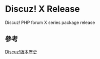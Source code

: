 Discuz! X Release
=================

Discuz! PHP forum X series package release

參考
----

[Discuz!版本歷史](https://zh.wikipedia.org/wiki/Discuz!#%E7%89%88%E6%9C%AC%E6%AD%B7%E5%8F%B2)
